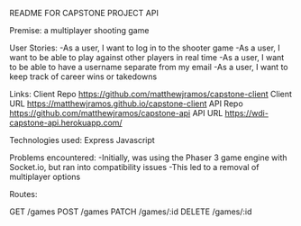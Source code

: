 README FOR CAPSTONE PROJECT API

Premise: a multiplayer shooting game

User Stories:
-As a user, I want to log in to the shooter game
-As a user, I want to be able to play against other players in real time
-As a user, I want to be able to have a username separate from my email
-As a user, I want to keep track of career wins or takedowns

Links:
Client Repo
https://github.com/matthewjramos/capstone-client
Client URL
https://matthewjramos.github.io/capstone-client
API Repo
https://github.com/matthewjramos/capstone-api
API URL
https://wdi-capstone-api.herokuapp.com/

Technologies used:
Express
Javascript

Problems encountered: 
-Initially, was using the Phaser 3 game engine with Socket.io, but ran into compatibility issues
  -This led to a removal of multiplayer options

Routes:

  GET     /games
  POST    /games
  PATCH   /games/:id
  DELETE  /games/:id
      
  

